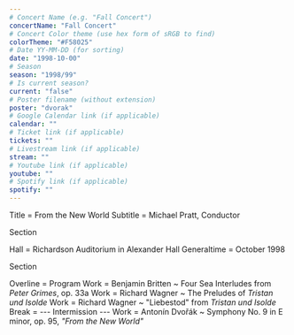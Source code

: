 ```yaml
---
# Concert Name (e.g. "Fall Concert")
concertName: "Fall Concert"
# Concert Color theme (use hex form of sRGB to find)
colorTheme: "#F58025"
# Date YY-MM-DD (for sorting)
date: "1998-10-00"
# Season
season: "1998/99"
# Is current season?
current: "false"
# Poster filename (without extension)
poster: "dvorak"
# Google Calendar link (if applicable)
calendar: ""
# Ticket link (if applicable)
tickets: ""
# Livestream link (if applicable)
stream: ""
# Youtube link (if applicable)
youtube: ""
# Spotify link (if applicable)
spotify: ""
---
```

Title = From the New World
Subtitle = Michael Pratt, Conductor

Section

Hall = Richardson Auditorium in Alexander Hall
Generaltime = October 1998

Section

Overline = Program
Work = Benjamin Britten ~ Four Sea Interludes from *Peter Grimes*, op. 33a
Work = Richard Wagner ~ The Preludes of *Tristan und Isolde*
Work = Richard Wagner ~ "Liebestod" from *Tristan und Isolde*
Break = --- Intermission ---
Work = Antonín Dvořák ~ Symphony No. 9 in E minor, op. 95, *"From the New World"*
